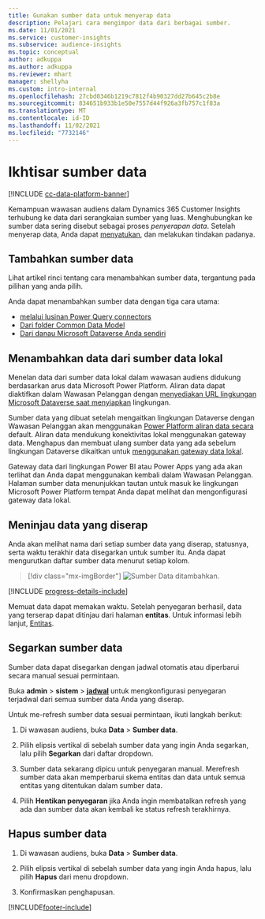 ```yaml
---
title: Gunakan sumber data untuk menyerap data
description: Pelajari cara mengimpor data dari berbagai sumber.
ms.date: 11/01/2021
ms.service: customer-insights
ms.subservice: audience-insights
ms.topic: conceptual
author: adkuppa
ms.author: adkuppa
ms.reviewer: mhart
manager: shellyha
ms.custom: intro-internal
ms.openlocfilehash: 27cbd0346b1219c7812f4b90327dd27b645c2b8e
ms.sourcegitcommit: 834651b933b1e50e7557d44f926a3fb757c1f83a
ms.translationtype: MT
ms.contentlocale: id-ID
ms.lasthandoff: 11/02/2021
ms.locfileid: "7732146"
---
```

# <a name="data-sources-overview"></a>Ikhtisar sumber data

[!INCLUDE [cc-data-platform-banner](../includes/cc-data-platform-banner.md)]

Kemampuan wawasan audiens dalam Dynamics 365 Customer Insights terhubung ke data dari serangkaian sumber yang luas. Menghubungkan ke sumber data sering disebut sebagai proses *penyerapan data*. Setelah menyerap data, Anda dapat [menyatukan](data-unification.md), dan melakukan tindakan padanya.

## <a name="add-a-data-source"></a>Tambahkan sumber data

Lihat artikel rinci tentang cara menambahkan sumber data, tergantung pada pilihan yang anda pilih.

Anda dapat menambahkan sumber data dengan tiga cara utama:

- [melalui lusinan Power Query connectors](connect-power-query.md)
- [Dari folder Common Data Model](connect-common-data-model.md)
- [Dari danau Microsoft Dataverse Anda sendiri](connect-dataverse-managed-lake.md)

## <a name="add-data-from-on-premises-data-sources"></a>Menambahkan data dari sumber data lokal

Menelan data dari sumber data lokal dalam wawasan audiens didukung berdasarkan arus data Microsoft Power Platform. Aliran data dapat diaktifkan dalam Wawasan Pelanggan dengan [menyediakan URL lingkungan Microsoft Dataverse saat menyiapkan](create-environment.md) lingkungan.

Sumber data yang dibuat setelah mengaitkan lingkungan Dataverse dengan Wawasan Pelanggan akan menggunakan [Power Platform aliran data secara](/power-query/dataflows/overview-dataflows-across-power-platform-dynamics-365) default. Aliran data mendukung konektivitas lokal menggunakan gateway data. Menghapus dan membuat ulang sumber data yang ada sebelum lingkungan Dataverse dikaitkan untuk [menggunakan gateway data lokal](/data-integration/gateway/service-gateway-app).

Gateway data dari lingkungan Power BI atau Power Apps yang ada akan terlihat dan Anda dapat menggunakan kembali dalam Wawasan Pelanggan. Halaman sumber data menunjukkan tautan untuk masuk ke lingkungan Microsoft Power Platform tempat Anda dapat melihat dan mengonfigurasi gateway data lokal.

## <a name="review-ingested-data"></a>Meninjau data yang diserap

Anda akan melihat nama dari setiap sumber data yang diserap, statusnya, serta waktu terakhir data disegarkan untuk sumber itu. Anda dapat mengurutkan daftar sumber data menurut setiap kolom.

> [!div class="mx-imgBorder"]
> ![Sumber Data ditambahkan.](media/configure-data-datasource-added.png "Sumber Data ditambahkan")

[!INCLUDE [progress-details-include](../includes/progress-details-pane.md)]

Memuat data dapat memakan waktu. Setelah penyegaran berhasil, data yang terserap dapat ditinjau dari halaman **entitas**. Untuk informasi lebih lanjut, [Entitas](entities.md).

## <a name="refresh-a-data-source"></a>Segarkan sumber data

Sumber data dapat disegarkan dengan jadwal otomatis atau diperbarui secara manual sesuai permintaan. 

Buka **admin** > **sistem** > [**jadwal**](system.md#schedule-tab) untuk mengkonfigurasi penyegaran terjadwal dari semua sumber data Anda yang diserap.

Untuk me-refresh sumber data sesuai permintaan, ikuti langkah berikut:

1. Di wawasan audiens, buka **Data** > **Sumber data**.

2. Pilih elipsis vertikal di sebelah sumber data yang ingin Anda segarkan, lalu pilih **Segarkan** dari daftar dropdown.

3. Sumber data sekarang dipicu untuk penyegaran manual. Merefresh sumber data akan memperbarui skema entitas dan data untuk semua entitas yang ditentukan dalam sumber data.

4. Pilih **Hentikan penyegaran** jika Anda ingin membatalkan refresh yang ada dan sumber data akan kembali ke status refresh terakhirnya.

## <a name="delete-a-data-source"></a>Hapus sumber data

1. Di wawasan audiens, buka **Data** > **Sumber data**.

2. Pilih elipsis vertikal di sebelah sumber data yang ingin Anda hapus, lalu pilih **Hapus** dari menu dropdown.

3. Konfirmasikan penghapusan.


[!INCLUDE[footer-include](../includes/footer-banner.md)]
